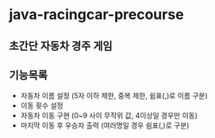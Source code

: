 # java-racingcar-precourse

## 초간단 자동차 경주 게임

## 기능목록
- 자동차 이름 설정 (5자 이하 제한, 중복 제한, 쉼표(,)로 이름 구분)
- 이동 횟수 설정
- 자동차 이동 구현 (0~9 사이 무작위 값, 4이상일 경우만 이동)
- 마지막 이동 후 우승자 출력 (여러명일 경우 쉼표(,)로 구분)